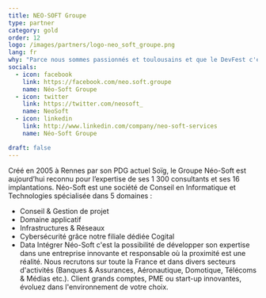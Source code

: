 ```yaml
---
title: NEO-SOFT Groupe
type: partner
category: gold
order: 12
logo: /images/partners/logo-neo_soft_groupe.png
lang: fr
why: "Parce nous sommes passionnés et toulousains et que le DevFest c'est LE regroupement des passionnées de la Ville Rose et d'ailleurs ! Parce que notre job ne s'arrête pas à satisfaire un client mais à apprendre et partager nos connaissances ."
socials:
  - icon: facebook
    link: https://facebook.com/neo.soft.groupe
    name: Néo-Soft Groupe
  - icon: twitter
    link: https://twitter.com/neosoft_
    name: NeoSoft
  - icon: linkedin
    link: http://www.linkedin.com/company/neo-soft-services
    name: Néo-Soft Groupe

draft: false
---
```

Créé en 2005 à Rennes par son PDG actuel Soïg, le Groupe Néo-Soft est aujourd’hui reconnu pour l’expertise de ses 1 300 consultants et ses 16 implantations.
Néo-Soft est une société de Conseil en Informatique et Technologies spécialisée dans 5 domaines : 
- Conseil & Gestion de projet 
- Domaine applicatif
- Infrastructures & Réseaux 
- Cybersécurité grâce notre filiale dédiée Cogital 
- Data
Intégrer Néo-Soft c'est la possibilité de développer son expertise dans une entreprise innovante et responsable où la proximité est une réalité.
Nous recrutons sur toute la France et dans divers secteurs d'activités (Banques & Assurances, Aéronautique, Domotique, Télécoms & Médias etc.). 
Client grands comptes, PME ou start-up innovantes, évoluez dans l'environnement de votre choix.

